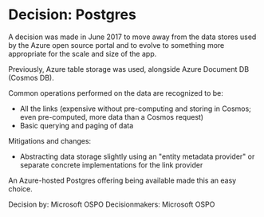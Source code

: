 # Decision: Postgres

A decision was made in June 2017 to move away from the data stores used
by the Azure open source portal and to evolve to something more appropriate
for the scale and size of the app.

Previously, Azure table storage was used, alongside Azure Document DB (Cosmos DB).

Common operations performed on the data are recognized to be:

- All the links (expensive without pre-computing and storing in Cosmos; even pre-computed, more data than a Cosmos request)
- Basic querying and paging of data

Mitigations and changes:

- Abstracting data storage slightly using an "entity metadata provider" or separate concrete implementations for the link provider

An Azure-hosted Postgres offering being available made this an easy choice.

Decision by: Microsoft OSPO
Decisionmakers: Microsoft OSPO
